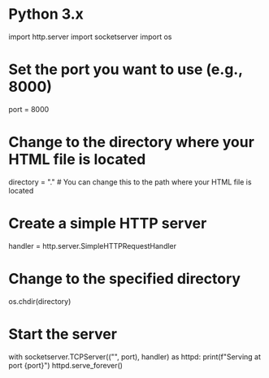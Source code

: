 # Python 3.x
import http.server
import socketserver
import os
# Set the port you want to use (e.g., 8000)
port = 8000

# Change to the directory where your HTML file is located
directory = "."  # You can change this to the path where your HTML file is located

# Create a simple HTTP server
handler = http.server.SimpleHTTPRequestHandler

# Change to the specified directory
os.chdir(directory)

# Start the server
with socketserver.TCPServer(("", port), handler) as httpd:
    print(f"Serving at port {port}")
    httpd.serve_forever()
